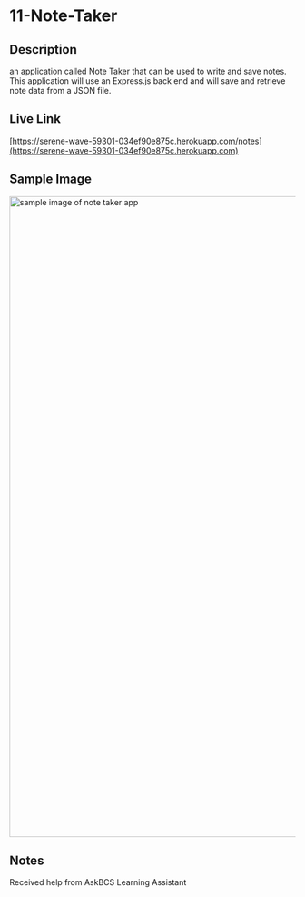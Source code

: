 # 11-Note-Taker
## Description
an application called Note Taker that can be used to write and save notes. This application will use an Express.js back end and will save and retrieve note data from a JSON file.

## Live Link
[https://serene-wave-59301-034ef90e875c.herokuapp.com/notes](https://serene-wave-59301-034ef90e875c.herokuapp.com)

## Sample Image
<img width="1128" alt="sample image of note taker app" src="https://github.com/sangelito/11-Note-Taker/assets/129316135/962d9521-abca-4f7d-b05d-46081ac8d263">

## Notes
Received help from AskBCS Learning Assistant 
